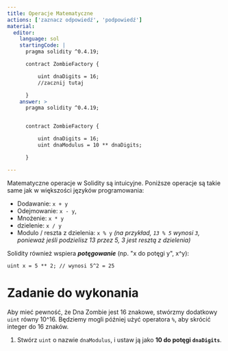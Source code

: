 ```yaml
---
title: Operacje Matematyczne
actions: ['zaznacz odpowiedź', 'podpowiedź']
material:
  editor:
    language: sol
    startingCode: |
      pragma solidity ^0.4.19;

      contract ZombieFactory {

          uint dnaDigits = 16;
          //zacznij tutaj

      }
    answer: >
      pragma solidity ^0.4.19;


      contract ZombieFactory {

          uint dnaDigits = 16;
          uint dnaModulus = 10 ** dnaDigits;

      }

---
```


Matematyczne operacje w Solidity są intuicyjne. Poniższe operacje są takie same jak w większości języków programowania:

* Dodawanie: `x + y`
* Odejmowanie: `x - y`,
* Mnożenie: `x * y`
* dzielenie: `x / y`
* Modulo / reszta z dzielenia: `x % y` _(na przykład, `13 % 5` wynosi `3`, ponieważ jeśli podzielisz 13 przez 5, 3 jest resztą z dzielenia)_

Solidity również wspiera  ***potęgowanie*** (np. "x do potęgi y", x^y):

```
uint x = 5 ** 2; // wynosi 5^2 = 25
```

# Zadanie do wykonania

Aby mieć pewność, że Dna Zombie jest  16 znakowe, stwórzmy dodatkowy `uint` równy 10^16. Będziemy mogli później użyć operatora `%`, aby skrócić integer do 16 znaków.

1. Stwórz `uint` o nazwie `dnaModulus`, i ustaw ją jako **10 do potęgi `dnaDigits`**.
